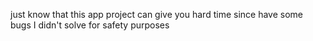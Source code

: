 just know that this app project can give you hard time since have some bugs I didn't solve for safety purposes
